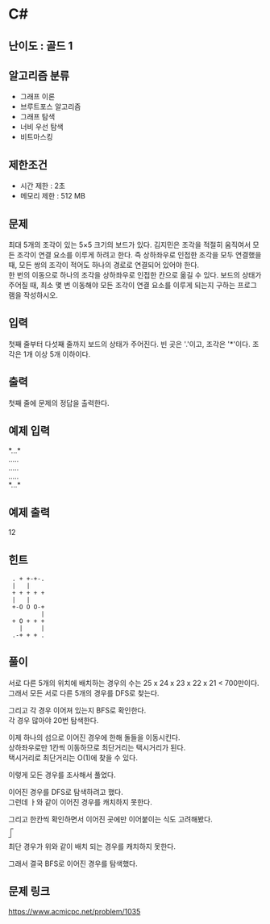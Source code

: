 # C#

## 난이도 : 골드 1

## 알고리즘 분류
  - 그래프 이론
  - 브루트포스 알고리즘
  - 그래프 탐색
  - 너비 우선 탐색
  - 비트마스킹

## 제한조건
  - 시간 제한 : 2초
  - 메모리 제한 : 512 MB

## 문제
최대 5개의 조각이 있는 5×5 크기의 보드가 있다. 김지민은 조각을 적절히 움직여서 모든 조각이 연결 요소를 이루게 하려고 한다. 즉 상하좌우로 인접한 조각을 모두 연결했을 때, 모든 쌍의 조각이 적어도 하나의 경로로 연결되어 있어야 한다.<br/>
한 번의 이동으로 하나의 조각을 상하좌우로 인접한 칸으로 옮길 수 있다. 보드의 상태가 주어질 때, 최소 몇 번 이동해야 모든 조각이 연결 요소를 이루게 되는지 구하는 프로그램을 작성하시오.<br/>


## 입력
첫째 줄부터 다섯째 줄까지 보드의 상태가 주어진다. 빈 곳은 '.'이고, 조각은 '*'이다. 조각은 1개 이상 5개 이하이다.<br/>


## 출력
첫째 줄에 문제의 정답을 출력한다.<br/>


## 예제 입력
\*\.\.\.\*<br/>
\.\.\.\.\.<br/>
\.\.\.\.\.<br/>
\.\.\.\.\.<br/>
\*\.\.\.\*<br/>


## 예제 출력
12<br/>


## 힌트

	 . + +-+-.
	 |   |    
	 + + + + +
	 |   |    
	 +-O O O-+
	         |
	 + O + + +
	   |     |
	 .-+ + + .


## 풀이
서로 다른 5개의 위치에 배치하는 경우의 수는 25 x 24 x 23 x 22 x 21 < 700만이다.<br/>
그래서 모든 서로 다른 5개의 경우를 DFS로 찾는다.<br/>


그리고 각 경우 이어져 있는지 BFS로 확인한다.<br/>
각 경우 많아야 20번 탐색한다.<br/>


이제 하나의 섬으로 이어진 경우에 한해 돌들을 이동시킨다.<br/>
상하좌우로만 1칸씩 이동하므로 최단거리는 택시거리가 된다.<br/>
택시거리로 최단거리는 O(1)에 찾을 수 있다.<br/>


이렇게 모든 경우를 조사해서 풀었다.<br/>


이어진 경우를 DFS로 탐색하려고 했다.<br/>
그런데 ㅏ와 같이 이어진 경우를 캐치하지 못한다.<br/>


그리고 한칸씩 확인하면서 이어진 곳에만 이어붙이는 식도 고려해봤다.<br/>
┌<br/>
┘<br/>
최단 경우가 위와 같이 배치 되는 경우를 캐치하지 못한다.<br/>


그래서 결국 BFS로 이어진 경우를 탐색했다.<br/>


## 문제 링크
https://www.acmicpc.net/problem/1035